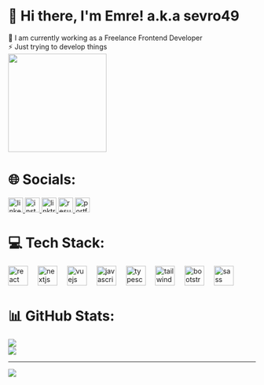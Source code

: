 # 💫 Hi there, I'm Emre! a.k.a sevro49
🔭 I am currently working as a Freelance Frontend Developer <br>⚡ Just trying to develop things 
<br>
<img src="https://media4.giphy.com/media/bGgsc5mWoryfgKBx1u/giphy.gif?cid=ecf05e475cwzwcm63iaxo6bhtp7whkwsmcdxb22wwvzkzsls&ep=v1_gifs_search&rid=giphy.gif&ct=g" width="200"/>

# 🌐 Socials:
<div align="start">
  <a href="https://www.linkedin.com/in/sevro49/" target="_blank">
    <img src="https://img.shields.io/static/v1?message=LinkedIn&logo=linkedin&label=&color=0077B5&logoColor=white&labelColor=&style=flat" height="30" alt="linkedin logo"  />
  </a>
  <a href="https://www.instagram.com/e.glrr/" target="_blank">
    <img src="https://img.shields.io/static/v1?message=Instagram&logo=instagram&label=&color=E4405F&logoColor=white&labelColor=&style=flat" height="30" alt="instagram logo"  />
  </a>
  <a href="https://linktr.ee/sevro49" target="_blank">
    <img src="https://img.shields.io/static/v1?message=Linktree&logo=linktree&label=&color=1de9b6&logoColor=white&labelColor=&style=flat" height="30" alt="linktree logo"  />
  </a>
  <a href="https://drive.google.com/file/d/1rECOnpkl8WVW5mGQmXpCpGrYdhtsUUE6/view?usp=sharing" target="_blank">
    <img src="https://img.shields.io/static/v1?message=Resume&logo=microsoft-outlook&label=&color=0078D4&logoColor=white&labelColor=&style=flat" height="30" alt="resume"  />
  </a>
   <a href="https://emreguler.com.tr" target="_blank">
    <img src="https://img.shields.io/static/v1?message=Portfolio&logo=microsoft-outlook&label=&color=F96854&logoColor=white&labelColor=&style=flat" height="30" alt="portfolio"  />
  </a>

</div>


  <a href="https://sevro49.github.io/My-Portfolio/public/index.html" target="_blank">
  </a>

# 💻 Tech Stack:
<div align="start">
  <img src="https://cdn.simpleicons.org/react/61DAFB" height="40" alt="react logo"  />
  <img width="12" />
  <img src="https://cdn.jsdelivr.net/gh/devicons/devicon/icons/nextjs/nextjs-original.svg" height="40" alt="nextjs logo"  />
  <img width="12" />
  <img src="https://cdn.jsdelivr.net/gh/devicons/devicon/icons/vuejs/vuejs-original.svg" height="40" alt="vuejs logo"  />
  <img width="12" />
  <img src="https://cdn.jsdelivr.net/gh/devicons/devicon/icons/javascript/javascript-original.svg" height="40" alt="javascript logo"  />
  <img width="12" />
  <img src="https://cdn.jsdelivr.net/gh/devicons/devicon/icons/typescript/typescript-original.svg" height="40" alt="typescript logo"  />
  <img width="12" />
  <img src="https://cdn.jsdelivr.net/gh/devicons/devicon/icons/tailwindcss/tailwindcss-original-wordmark.svg" height="40" alt="tailwindcss logo"  />
  <img width="12" />
  <img src="https://cdn.jsdelivr.net/gh/devicons/devicon/icons/bootstrap/bootstrap-original.svg" height="40" alt="bootstrap logo"  />
  <img width="12" />
  <img src="https://cdn.jsdelivr.net/gh/devicons/devicon/icons/sass/sass-original.svg" height="40" alt="sass logo"  />
</div>

# 📊 GitHub Stats:
![](https://github-readme-stats.vercel.app/api?username=sevro49&theme=monokai&hide_border=false&include_all_commits=false&count_private=false)<br/>
![](https://github-readme-streak-stats.herokuapp.com/?user=sevro49&theme=monokai&hide_border=false)<br/>


---
[![](https://visitcount.itsvg.in/api?id=sevro49&icon=0&color=2)](https://visitcount.itsvg.in)

<!-- Proudly created with GPRM ( https://gprm.itsvg.in ) -->
